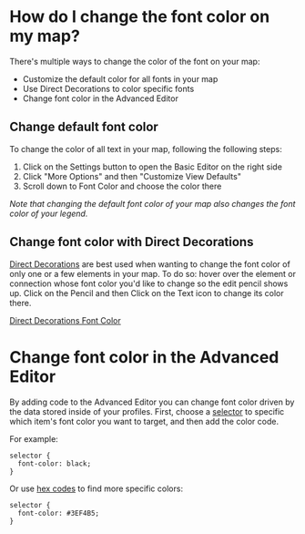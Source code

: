 # How do I change the font color on my map? 

There's multiple ways to change the color of the font on your map: 

- Customize the default color for all fonts in your map
- Use Direct Decorations to color specific fonts
- Change font color in the Advanced Editor

## Change default font color

To change the color of all text in your map, following the following steps: 

1. Click on the Settings button to open the Basic Editor on the right side
2. Click "More Options" and then "Customize View Defaults"
3. Scroll down to Font Color and choose the color there

*Note that changing the default font color of your map also changes the font color of your legend.*

## Change font color with Direct Decorations
[Direct Decorations](https://docs.kumu.io/guides/direct-decorations.html) are best used when wanting to change the font color of only one or a few elements in your map.
To do so: hover over the element or connection whose font color you'd like to change so the edit pencil shows up. Click on the Pencil and then Click on the Text icon to change its color there. 

[Direct Decorations Font Color](images/dir-dec-font-color.jpg)

# Change font color in the Advanced Editor
By adding code to the Advanced Editor you can change font color driven by the data stored inside of your profiles. 
First, choose a [selector](https://docs.kumu.io/guides/selectors.html) to specific which item's font color you want to target, and then add the color code. 

For example:

```
selector {
  font-color: black;
}
```

Or use [hex codes](https://htmlcolorcodes.com/) to find more specific colors: 

```
selector {
  font-color: #3EF4B5;
}
```
  

